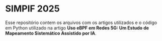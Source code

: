 # SIMPIF 2025

Esse repositório contem os arquivos com os artigos utilizados e o código em Python utilizado na artigo **Uso eBPF em Redes 5G: Um Estudo de Mapeamento Sistemático Assistido por IA**.
